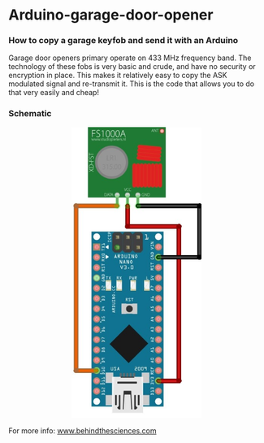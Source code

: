 # Arduino-garage-door-opener
### How to copy a garage keyfob and send it with an Arduino
<p>
  Garage door openers primary operate on 433 MHz frequency band. The technology of these fobs is very basic and crude, and have no security or encryption in place. This makes it relatively easy to copy the ASK modulated signal and re-transmit it. This is the code that allows you to do that very easily and cheap!
</p>

### Schematic
<p align="center">
  <img src="Arduino_433_bb.jpg" width="256" title="Arduino connected to 433 MHz TX module">
</p>


For more info: www.behindthesciences.com

